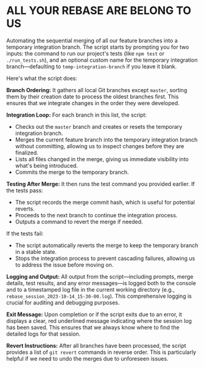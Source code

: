# ALL YOUR REBASE ARE BELONG TO US

Automating the sequential merging of all our feature branches into a temporary integration branch. The script starts by prompting you for two inputs: the command to run our project's tests (like `npm test` or `./run_tests.sh`), and an optional custom name for the temporary integration branch—defaulting to `temp-integration-branch` if you leave it blank.

Here's what the script does:

**Branch Ordering:** It gathers all local Git branches except `master`, sorting them by their creation date to process the oldest branches first. This ensures that we integrate changes in the order they were developed.

**Integration Loop:** For each branch in this list, the script:

- Checks out the `master` branch and creates or resets the temporary integration branch.
- Merges the current feature branch into the temporary integration branch without committing, allowing us to inspect changes before they are finalized.
- Lists all files changed in the merge, giving us immediate visibility into what's being introduced.
- Commits the merge to the temporary branch.

**Testing After Merge:** It then runs the test command you provided earlier. If the tests pass:

- The script records the merge commit hash, which is useful for potential reverts.
- Proceeds to the next branch to continue the integration process.
- Outputs a command to revert the merge if needed.

If the tests fail:

- The script automatically reverts the merge to keep the temporary branch in a stable state.
- Stops the integration process to prevent cascading failures, allowing us to address the issue before moving on.

**Logging and Output:** All output from the script—including prompts, merge details, test results, and any error messages—is logged both to the console and to a timestamped log file in the current working directory (e.g., `rebase_session_2023-10-14_15-30-00.log`). This comprehensive logging is crucial for auditing and debugging purposes.

**Exit Message:** Upon completion or if the script exits due to an error, it displays a clear, red underlined message indicating where the session log has been saved. This ensures that we always know where to find the detailed logs for that session.

**Revert Instructions:** After all branches have been processed, the script provides a list of `git revert` commands in reverse order. This is particularly helpful if we need to undo the merges due to unforeseen issues.
